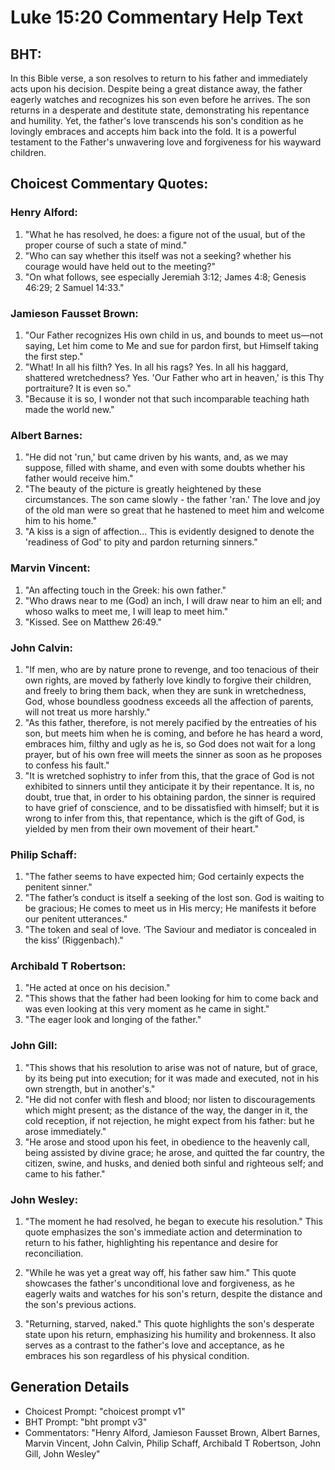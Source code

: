 # Luke 15:20 Commentary Help Text

## BHT:
In this Bible verse, a son resolves to return to his father and immediately acts upon his decision. Despite being a great distance away, the father eagerly watches and recognizes his son even before he arrives. The son returns in a desperate and destitute state, demonstrating his repentance and humility. Yet, the father's love transcends his son's condition as he lovingly embraces and accepts him back into the fold. It is a powerful testament to the Father's unwavering love and forgiveness for his wayward children.

## Choicest Commentary Quotes:
### Henry Alford:
1. "What he has resolved, he does: a figure not of the usual, but of the proper course of such a state of mind."
2. "Who can say whether this itself was not a seeking? whether his courage would have held out to the meeting?"
3. "On what follows, see especially Jeremiah 3:12; James 4:8; Genesis 46:29; 2 Samuel 14:33."

### Jamieson Fausset Brown:
1. "Our Father recognizes His own child in us, and bounds to meet us—not saying, Let him come to Me and sue for pardon first, but Himself taking the first step."
2. "What! In all his filth? Yes. In all his rags? Yes. In all his haggard, shattered wretchedness? Yes. 'Our Father who art in heaven,' is this Thy portraiture? It is even so."
3. "Because it is so, I wonder not that such incomparable teaching hath made the world new."

### Albert Barnes:
1. "He did not 'run,' but came driven by his wants, and, as we may suppose, filled with shame, and even with some doubts whether his father would receive him."
2. "The beauty of the picture is greatly heightened by these circumstances. The son came slowly - the father 'ran.' The love and joy of the old man were so great that he hastened to meet him and welcome him to his home."
3. "A kiss is a sign of affection... This is evidently designed to denote the 'readiness of God' to pity and pardon returning sinners."

### Marvin Vincent:
1. "An affecting touch in the Greek: his own father." 
2. "Who draws near to me (God) an inch, I will draw near to him an ell; and whoso walks to meet me, I will leap to meet him." 
3. "Kissed. See on Matthew 26:49."

### John Calvin:
1. "If men, who are by nature prone to revenge, and too tenacious of their own rights, are moved by fatherly love kindly to forgive their children, and freely to bring them back, when they are sunk in wretchedness, God, whose boundless goodness exceeds all the affection of parents, will not treat us more harshly."
2. "As this father, therefore, is not merely pacified by the entreaties of his son, but meets him when he is coming, and before he has heard a word, embraces him, filthy and ugly as he is, so God does not wait for a long prayer, but of his own free will meets the sinner as soon as he proposes to confess his fault."
3. "It is wretched sophistry to infer from this, that the grace of God is not exhibited to sinners until they anticipate it by their repentance. It is, no doubt, true that, in order to his obtaining pardon, the sinner is required to have grief of conscience, and to be dissatisfied with himself; but it is wrong to infer from this, that repentance, which is the gift of God, is yielded by men from their own movement of their heart."

### Philip Schaff:
1. "The father seems to have expected him; God certainly expects the penitent sinner."
2. "The father’s conduct is itself a seeking of the lost son. God is waiting to be gracious; He comes to meet us in His mercy; He manifests it before our penitent utterances."
3. "The token and seal of love. ‘The Saviour and mediator is concealed in the kiss’ (Riggenbach)."

### Archibald T Robertson:
1. "He acted at once on his decision." 
2. "This shows that the father had been looking for him to come back and was even looking at this very moment as he came in sight." 
3. "The eager look and longing of the father."

### John Gill:
1. "This shows that his resolution to arise was not of nature, but of grace, by its being put into execution; for it was made and executed, not in his own strength, but in another's."
2. "He did not confer with flesh and blood; nor listen to discouragements which might present; as the distance of the way, the danger in it, the cold reception, if not rejection, he might expect from his father: but he arose immediately."
3. "He arose and stood upon his feet, in obedience to the heavenly call, being assisted by divine grace; he arose, and quitted the far country, the citizen, swine, and husks, and denied both sinful and righteous self; and came to his father."

### John Wesley:
1. "The moment he had resolved, he began to execute his resolution." This quote emphasizes the son's immediate action and determination to return to his father, highlighting his repentance and desire for reconciliation.

2. "While he was yet a great way off, his father saw him." This quote showcases the father's unconditional love and forgiveness, as he eagerly waits and watches for his son's return, despite the distance and the son's previous actions.

3. "Returning, starved, naked." This quote highlights the son's desperate state upon his return, emphasizing his humility and brokenness. It also serves as a contrast to the father's love and acceptance, as he embraces his son regardless of his physical condition.


## Generation Details
- Choicest Prompt: "choicest prompt v1"
- BHT Prompt: "bht prompt v3"
- Commentators: "Henry Alford, Jamieson Fausset Brown, Albert Barnes, Marvin Vincent, John Calvin, Philip Schaff, Archibald T Robertson, John Gill, John Wesley"
